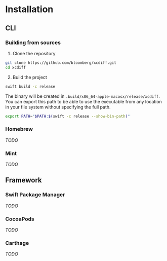 # Installation

## CLI

### Building from sources

1. Clone the repository
```sh
git clone https://github.com/bloomberg/xcdiff.git
cd xcdiff
```

2. Build the project
```sh
swift build -c release
```

The binary will be created in `.build/x86_64-apple-macosx/release/xcdiff`. You can export this path to be able to use the executable from any location in your file system without specifying the full path.

```sh
export PATH="$PATH:$(swift -c release --show-bin-path)"
```

### Homebrew

*TODO*

### Mint

*TODO*

## Framework

### Swift Package Manager

*TODO*

### CocoaPods

*TODO*

### Carthage

*TODO*